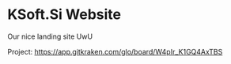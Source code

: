 # KSoft.Si Website

Our nice landing site UwU


Project: https://app.gitkraken.com/glo/board/W4pIr_K1GQ4AxTBS
